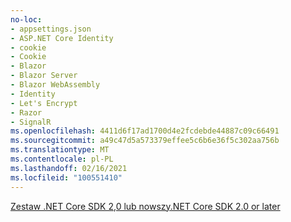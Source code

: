 ```yaml
---
no-loc:
- appsettings.json
- ASP.NET Core Identity
- cookie
- Cookie
- Blazor
- Blazor Server
- Blazor WebAssembly
- Identity
- Let's Encrypt
- Razor
- SignalR
ms.openlocfilehash: 4411d6f17ad1700d4e2fcdebde44887c09c66491
ms.sourcegitcommit: a49c47d5a573379effee5c6b6e36f5c302aa756b
ms.translationtype: MT
ms.contentlocale: pl-PL
ms.lasthandoff: 02/16/2021
ms.locfileid: "100551410"
---
```

[<span data-ttu-id="5b49b-101">Zestaw .NET Core SDK 2,0 lub nowszy</span><span class="sxs-lookup"><span data-stu-id="5b49b-101">.NET Core SDK 2.0 or later</span></span>](https://dotnet.microsoft.com/download)
